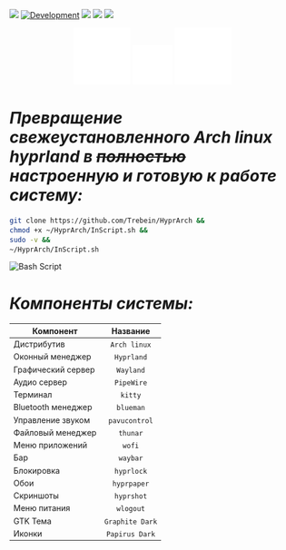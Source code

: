 ![](https://img.shields.io/badge/Language-Russian-greenss)
[![Development](https://img.shields.io/badge/Development-In_Progress-greenss)](https://github.com//Trebein/HyprArch)
![](https://img.shields.io/github/last-commit/trebein/HyprArch)
![](https://img.shields.io/github/languages/top/trebein/HyprArch)
![](https://img.shields.io/github/repo-size/trebein/HyprArch)


<div align="center">
  <img src="https://raw.githubusercontent.com/Trebein/HyprArch/main/assets/archlinux.svg" width="100" />
  <img src="https://raw.githubusercontent.com/Trebein/HyprArch/main/assets/plus.svg" width="70" />
  <img src="https://raw.githubusercontent.com/Trebein/HyprArch/main/assets/hyprland.svg" width="100" />
</div>

# *Превращение свежеустановленного Arch linux hyprland в ~~полностью~~ настроенную и готовую к работе систему:*


```bash
git clone https://github.com/Trebein/HyprArch &&
chmod +x ~/HyprArch/InScript.sh &&
sudo -v &&
~/HyprArch/InScript.sh
```
![Bash Script](https://img.shields.io/badge/bash_script-%23121011.svg?style=for-the-badge&logo=gnu-bash&logoColor=white)


# *Компоненты системы:*

| Компонент          | Название           |
|--------------------|:--------------------:|
| Дистрибутив          | `Arch linux`            |
| Оконный менеджер          | `Hyprland`            |
| Графический сервер          | `Wayland`            |
| Аудио сервер          | `PipeWire`            |
| Терминал          | `kitty`            |
| Bluetooth менеджер | `blueman`       |
| Управление звуком | `pavucontrol`             |
| Файловый менеджер  | `thunar`           |
| Меню приложений    | `wofi`             |
| Бар                | `waybar`           |
| Блокировка         | `hyprlock`         |
| Обои              | `hyprpaper`        |
| Скриншоты         | `hyprshot`         |
| Меню питания       | `wlogout`          |
| GTK Тема            | `Graphite Dark` |
| Иконки            | `Papirus Dark`     |





